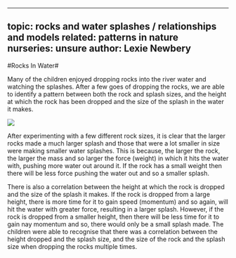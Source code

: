 ---------------------------------
topic: rocks and water splashes / relationships and models
related: patterns in nature     
nurseries:   unsure 
author: Lexie Newbery
---------------------------------

#Rocks In Water#

Many of the children enjoyed dropping rocks into the river water and watching the splashes. After a few goes of dropping the rocks, we are able to identify a pattern between both the rock and splash sizes, and the height at which the rock has been dropped and the size of the splash in the water it makes. 

<img src="My files/Downloads/Nuffield/image/rockpuddle.png">

After experimenting with a few different rock sizes, it is clear that the larger rocks made a much larger splash and those that were a lot smaller in size were making smaller water splashes. This is because, the larger the rock, the larger the mass and so larger the force (weight) in which it hits the water with, pushing more water out around it. If the rock has a small weight then there will be less force pushing the water out and so a smaller splash. 

There is also a correlation between the height at which the rock is dropped and the size of the splash it makes. If the rock is dropped from a large height, there is more time for it to gain speed (momentum) and so again, will hit the water with greater force, resulting in a larger splash. However, if the rock is dropped from a smaller height, then there will be less time for it to gain nay momentum and so, there would only be a small splash made. The children were able to recognise that there was a correlation between the height dropped and the splash size, and the size of the rock and the splash size when dropping the rocks multiple times. 

 
